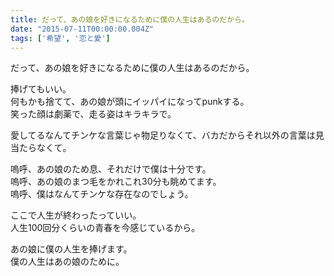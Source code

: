 ```yaml
---
title: だって、あの娘を好きになるために僕の人生はあるのだから。
date: "2015-07-11T00:00:00.004Z"
tags: ['希望', '恋と愛']
---
```


だって、あの娘を好きになるために僕の人生はあるのだから。

捧げてもいい。  
何もかも捨てて、あの娘が頭にイッパイになってpunkする。  
笑った顔は劇薬で、走る姿はキラキラで。

愛してるなんてチンケな言葉じゃ物足りなくて、バカだからそれ以外の言葉は見当たらなくて。

嗚呼、あの娘のため息、それだけで僕は十分です。  
嗚呼、あの娘のまつ毛をかれこれ30分も眺めてます。  
嗚呼、僕はなんてチンケな存在なのでしょう。

ここで人生が終わったっていい。  
人生100回分くらいの青春を今感じているから。

あの娘に僕の人生を捧げます。  
僕の人生はあの娘のために。
